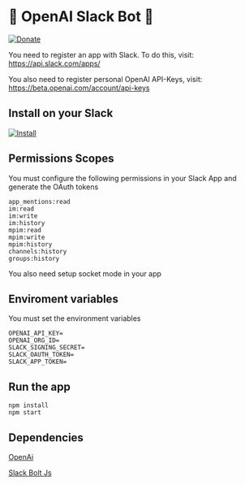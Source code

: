 # 🤖 OpenAI Slack Bot 🤖

[![Donate](https://img.shields.io/badge/Donate-PayPal-green.svg)](https://paypal.me/webfactorystudio)

You need to register an app with Slack. To do this, visit: https://api.slack.com/apps/

You also need to register personal OpenAI API-Keys, visit: https://beta.openai.com/account/api-keys

## Install on your Slack


[![Install](https://platform.slack-edge.com/img/add_to_slack.png)](https://openai-slackbot.onrender.com/slack/install)


## Permissions Scopes

You must configure the following permissions in your Slack App and generate the OAuth tokens

```
app_mentions:read
im:read
im:write
im:history
mpim:read
mpim:write
mpim:history
channels:history
groups:history
```

You also need setup socket mode in your app

## Enviroment variables

You must set the environment variables

```
OPENAI_API_KEY=
OPENAI_ORG_ID=
SLACK_SIGNING_SECRET=
SLACK_OAUTH_TOKEN=
SLACK_APP_TOKEN=
```

## Run the app

```
npm install
npm start
```

## Dependencies

[OpenAi](https://openai.com/)

[Slack Bolt Js](https://slack.dev/bolt-js/concepts)
